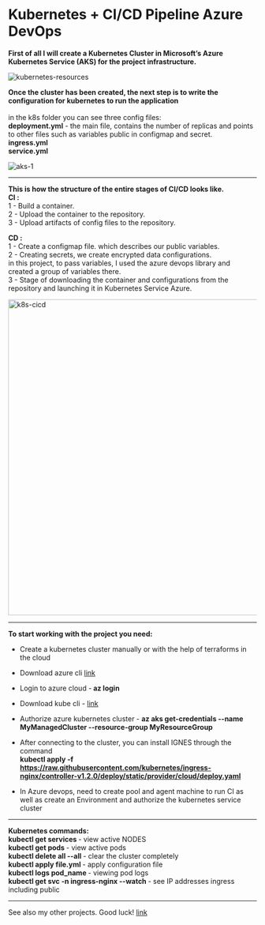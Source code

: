 # Kubernetes + CI/CD Pipeline Azure DevOps

<b> First of all I will create a Kubernetes Cluster in Microsoft’s Azure Kubernetes Service (AKS) for the project infrastructure. </b>

![kubernetes-resources](https://user-images.githubusercontent.com/85096533/167258834-ee26bc35-2649-4f83-8374-156d447872f5.png)

<b>Once the cluster has been created, the next step is to write the configuration for kubernetes to run the application </b> <br><br>
in the k8s folder you can see three config files:<br>
<b>deployment.yml</b> - the main file, contains the number of replicas and points to other files such as variables public in configmap and secret.<br>
<b>ingress.yml<br>
service.yml<br> </b>

![aks-1](https://user-images.githubusercontent.com/85096533/167258845-b10dca71-6535-4cf0-934d-953fa2265a9d.png)
<hr>

<b>This is how the structure of the entire stages of CI/CD looks like. </b> <br></b>
<b>CI :</b>  <br>
1 - Build a container. <br>
2 - Upload the container to the repository.  <br>
3 - Upload artifacts of config files to the repository.  <br>

<b>CD : </b> <br>
1 - Create a configmap file. which describes our public variables.  <br>
2 - Creating secrets, we create encrypted data configurations.  <br>
    in this project, to pass variables, I used the azure devops library and created a group of variables there.  <br>
3 - Stage of downloading the container and configurations from the repository and launching it in Kubernetes Service Azure.  <br>

<img width="640" alt="k8s-cicd" src="https://user-images.githubusercontent.com/85096533/167259371-7d88b13e-98e0-453c-af9a-0ec2a26cd77f.png">

<hr>

<b>To start working with the project you need: </b> <br>
* Create a kubernetes cluster manually or with the help of terraforms in the cloud

* Download azure cli  [link](https://docs.microsoft.com/en-us/cli/azure/install-azure-cli-linux?pivots=apt) 
* Login to azure cloud -<b> az login </b>
* Download kube cli -  [link](https://kubernetes.io/docs/tasks/tools/)  
* Authorize azure kubernetes cluster - <b> az aks get-credentials --name MyManagedCluster --resource-group MyResourceGroup </b>

* After connecting to the cluster, you can install IGNES through the command  <br> <b> kubectl apply -f https://raw.githubusercontent.com/kubernetes/ingress-nginx/controller-v1.2.0/deploy/static/provider/cloud/deploy.yaml </b>

* In Azure devops, need to create pool and agent machine to run CI as well as create an Environment and authorize the kubernetes service cluster

<hr>
<b> Kubernetes commands: </b> <br>
<b>kubectl get services </b> - view active NODES  <br>
<b>kubectl get pods </b>- view active pods  <br>
<b>kubectl delete all --all  </b>  - clear the cluster completely  <br>
<b>kubectl apply file.yml </b>  - apply configuration file  <br>
<b>kubectl logs pod_name </b> - viewing pod logs  <br>
<b>kubectl get svc -n ingress-nginx --watch  </b> - see IP addresses ingress including public  <br>

<hr>

See also my other projects. Good luck! [link](https://github.com/asiamegic/)

